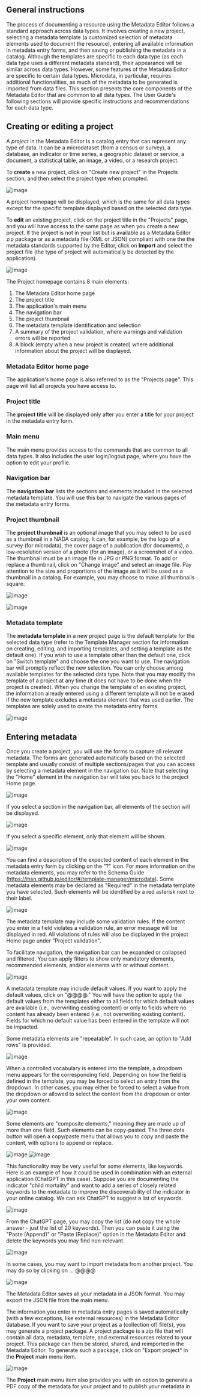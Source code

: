 ## General instructions

The process of documenting a resource using the Metadata Editor follows a standard approach across data types. It involves creating a new project, selecting a metadata template (a customized selection of metadata elements used to document the resource), entering all available information in metadata entry forms, and then saving or publishing the metadata in a catalog. Although the templates are specific to each data type (as each data type uses a different metadata standard), their appearance will be similar across data types. However, some features of the Metadata Editor are specific to certain data types. Microdata, in particular, requires additional functionalities, as much of the metadata to be generated is imported from data files. This section presents the core components of the Metadata Editor that are common to all data types. The User Guide's following sections will provide specific instructions and recommendations for each data type.

## Creating or editing a project

A *project* in the Metadata Editor is a catalog entry that can represent any type of data. It can be a microdataset (from a census or survey), a database, an indicator or time series, a geographic dataset or service, a document, a statistical table, an image, a video, or a research project.

To **create** a new project, click on "Create new project" in the Projects section, and then select the project type when prompted. 

![image](https://user-images.githubusercontent.com/35276300/234115577-1623cf4b-8fb5-4b7a-8a5e-cbf5acd497a0.png)

A project homepage will be displayed, which is the same for all data types except for the specific template displayed based on the selected data type.

To **edit** an existing project, click on the project title in the "Projects" page, and you will have access to the same page as when you create a new project. If the project is not in your list but is available as a Metadata Editor zip package or as a metadata file (XML or JSON) compliant with one the the metadata standards supported by the Editor, click on **Import** and select the project file (the type of project will automatically be detected by the application).

![image](https://user-images.githubusercontent.com/35276300/234115238-5a1819e7-3ab1-4246-aa78-243ccd2ed484.png)

The Project homepage contains 8 main elements:

1. The Metadata Editor home page 
2. The project title
3. The application's main menu
4. The navigation bar
5. The project thumbnail
6. The metadata template identification and selection
7. A summary of the project validation, where warnings and validation errors will be reported
8. A block (empty when a new project is created) where additional information about the project will be displayed.


### Metadata Editor home page

The application's home page is also referred to as the "Projects page". This page will list all projects you have access to.


### Project title

The **project title** will be displayed only after you enter a title for your project in the metadata entry form.


### Main menu

The main menu provides access to the commands that are common to all data types. It also includes the user login/logout page, where you have the option to edit your profile. 


### Navigation bar

The **navigation bar** lists the sections and elements included in the selected metadata template. You will use this bar to navigate the various pages of the metadata entry forms.


### Project thumbnail

The **project thumbnail** is an optional image that you may select to be used as a thumbnail in a NADA catalog. It can, for example, be the logo of a survey (for microdata), the cover page of a publication (for documents), a low-resolution version of a photo (for an image), or a screenshot of a video. The thumbnail must be an image file in JPG or PNG format. To add or replace a thumbnail, click on "Change image" and select an image file. Pay attention to the size and proportions of the image as it will be used as a thumbnail in a catalog. For example, you may choose to make all thumbnails square.

![image](https://user-images.githubusercontent.com/35276300/233796909-1d465b5d-2a63-4171-a35a-a42c595f2268.png)

![image](https://user-images.githubusercontent.com/35276300/233796889-bdcd8d1e-ff14-4d2a-be09-1ab5c99cd68d.png)


### Metadata template

The **metadata template** in a new project page is the default template for the selected data type (refer to the Template Manager section for information on creating, editing, and importing templates, and setting a template as the default one). If you wish to use a template other than the default one, click on "Switch template" and choose the one you want to use. The navigation bar will promptly reflect the new selection. You can only choose among available templates for the selected data type. Note that you may modify the template of a project at any time (it does not have to be done when the project is created). When you change the template of an existing project, the information already entered using a different template will not be erased if the new template excludes a metadata element that was used earlier. The templates are solely used to create the metadata entry forms. 

![image](https://user-images.githubusercontent.com/35276300/214939822-f513121c-b659-45d1-bb7b-45a0243d471b.png)


## Entering metadata

Once you create a project, you will use the forms to capture all relevant metadata. The forms are generated automatically based on the selected template and usually consist of multiple sections/pages that you can access by selecting a metadata element in the navigation bar. Note that selecting the "Home" element in the navigation bar will take you back to the project Home page.

![image](https://user-images.githubusercontent.com/35276300/234029126-d0fadae0-5aab-480a-b1af-6c2ee700f71b.png)

If you select a section in the navigation bar, all elements of the section will be displayed.

![image](https://user-images.githubusercontent.com/35276300/234029729-fbfe43f3-1f38-40af-89f3-d0b8892b51d9.png)

If you select a specific element, only that element will be shown.

![image](https://user-images.githubusercontent.com/35276300/234029935-e93809d5-2f8e-4171-b887-c94c9950c4d5.png)

You can find a description of the expected content of each element in the metadata entry form by clicking on the "?" icon. For more information on the metadata elements, you may refer to the Schema Guide (https://ihsn.github.io/editor/#/template-manager/microdata). Some metadata elements may be declared as "Required" in the metadata template you have selected. Such elements will be identified by a red asterisk next to their label.

![image](https://user-images.githubusercontent.com/35276300/234031109-3112da09-4dff-46ce-bb14-8c9d4a566d0f.png)
 
The metadata template may include some validation rules. If the content you enter in a field violates a validation rule, an error message will be displayed in red. All violations of rules will also be displayed in the project Home page under "Project validation".

To facilitate navigation, the navigation bar can be expanded or collapsed and filtered. You can apply filters to show only mandatory elements, recommended elements, and/or elements with or without content.

![image](https://user-images.githubusercontent.com/35276300/234031438-da04ec28-80dc-40bf-b3c9-4a549a5fb702.png)

A metadata template may include default values. If you want to apply the default values, click on "@@@@." You will have the option to apply the default values from the templates either to all fields for which default values are available (i.e., overwriting existing content) or only to fields where no content has already been entered (i.e., not overwriting existing content). Fields for which no default value has been entered in the template will not be impacted.

Some metadata elements are "repeatable". In such case, an option to "Add rows" is provided.

![image](https://user-images.githubusercontent.com/35276300/214942382-a69a9dab-2410-4493-8b1e-8d2469b14868.png)

When a controlled vocabulary is entered into the template, a dropdown menu appears for the corresponding field. Depending on how the field is defined in the template, you may be forced to select an entry from the dropdown. In other cases, you may either be forced to select a value from the dropdown or allowed to select the content from the dropdown or enter your own content.

![image](https://user-images.githubusercontent.com/35276300/214942534-d47df5a3-93f0-4d61-b956-46bbc89f0632.png)

Some elements are "composite elements," meaning they are made up of more than one field. Such elements can be copy-pasted. The three dots button will open a copy/paste menu that allows you to copy and paste the content, with options to append or replace.

![image](https://user-images.githubusercontent.com/35276300/234033852-ee6537f4-0c2a-4099-ad43-b86dbe79fe85.png)
![image](https://user-images.githubusercontent.com/35276300/234034226-6e71146e-8bab-4136-8bd4-ec5d9c401352.png)

This functionality may be very useful for some elements, like keywords. Here is an example of how it could be used in combination with an external application (ChatGPT in this case). Suppose you are documenting the indicator "child mortality" and want to add a series of closely related keywords to the metadata to improve the discoverability of the indicator in your online catalog. We can ask ChatGPT to suggest a list of keywords.

![image](https://user-images.githubusercontent.com/35276300/234036928-53450137-f83a-4699-b9be-9f3e2f1f43d8.png)

From the ChatGPT page, you may copy the list (do not copy the whole answer - just the list of 20 keywords). Then you can paste it using the "Paste (Append)" or "Paste (Replace)" option in the Metadata Editor and delete the keywords you may find non-relevant.

![image](https://user-images.githubusercontent.com/35276300/234038095-07977207-4c6d-4083-b4b4-e811c8b998d1.png)


In some cases, you may want to import metadata from another project. You may do so by clicking on ...
@@@@ 

![image](https://user-images.githubusercontent.com/35276300/234041042-299c7717-488f-4fc7-9661-7c5d9f993a9e.png)

The Metadata Editor saves all your metadata in a JSON format. You may export the JSON file from the main menu.


The information you enter in metadata entry pages is saved automatically (with a few exceptions, like external resources) in the Metadata Editor database. If you want to save your project as a (collection of) file(s), you may generate a project package. A project package is a zip file that will contain all data, metadata, template, and external resources related to your project. This package can then be stored, shared, and reimported in the Metadata Editor. To generate such a package, click on "Export project" in the **Project** main menu item.

![image](https://user-images.githubusercontent.com/35276300/234041377-0705c7a0-e5ca-45f8-9e3e-dadc5ba0a5dd.png)


The **Project** main menu item also provides you with an option to generate a PDF copy of the metadata for your project and to publish your metadata in

